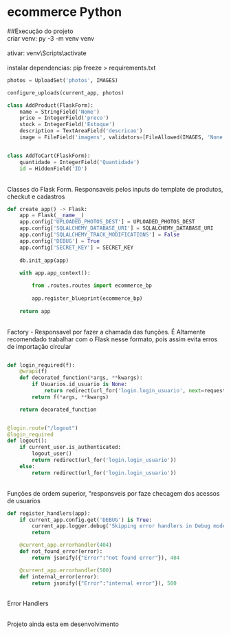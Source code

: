 # ecommerce Python

##Execução do projeto
<br>criar venv: py -3 -m venv venv<br/>
<br>ativar: venv\Scripts\activate<br/>
<br>instalar dependencias: pip freeze > requirements.txt<br/>



```Python
photos = UploadSet('photos', IMAGES)

configure_uploads(current_app, photos)

class AddProduct(FlaskForm):
    name = StringField('Nome')
    price = IntegerField('preco')
    stock = IntegerField('Estoque')
    description = TextAreaField('descricao')
    image = FileField('imagens', validators=[FileAllowed(IMAGES, 'None')])


class AddToCart(FlaskForm):
    quantidade = IntegerField('Quantidade')
    id = HiddenField('ID')

```

<br>Classes do Flask Form. Responsaveis pelos inputs do template de produtos, checkut e cadastros<br/>




```Python
def create_app() -> Flask:
    app = Flask(__name__)
    app.config['UPLOADED_PHOTOS_DEST'] = UPLOADED_PHOTOS_DEST
    app.config['SQLALCHEMY_DATABASE_URI'] = SQLALCHEMY_DATABASE_URI
    app.config['SQLALCHEMY_TRACK_MODIFICATIONS'] = False
    app.config['DEBUG'] = True
    app.config['SECRET_KEY'] = SECRET_KEY
    
    db.init_app(app)
    
    with app.app_context():

        from .routes.routes import ecommerce_bp
       
        app.register_blueprint(ecommerce_bp)
     
    return app

```

<br>Factory - Responsavel por fazer a chamada das funções. É Altamente recomendado trabalhar com o Flask nesse formato, pois assim evita erros de importação circular<br/>




```Python

def login_required(f):
    @wraps(f)
    def decorated_function(*args, **kwargs):
        if Usuarios.id_usuario is None:
            return redirect(url_for('login.login_usuario', next=request.url))
        return f(*args, **kwargs)

    return decorated_function


@login.route("/logout")
@login_required
def logout():
    if current_user.is_authenticated:
        logout_user()
        return redirect(url_for('login.login_usuario'))
    else:
        return redirect(url_for('login.login_usuario'))


```

<br>Funções de ordem superior, "responsveis por faze checagem dos acessos de usuarios<br/>



```Python
def register_handlers(app):
    if current_app.config.get('DEBUG') is True:
        current_app.logger.debug('Skipping error handlers in Debug mode')
        return

    @current_app.errorhandler(404)
    def not_found_error(error):
        return jsonify({"Error":"not found error"}), 404

    @current_app.errorhandler(500)
    def internal_error(error):
        return jsonify({"Error":"internal error"}), 500

```
<br>Error Handlers<br/>

<br>Projeto ainda esta em desenvolvimento<br/>